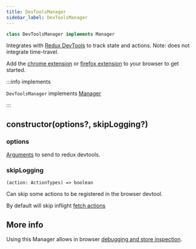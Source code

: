 ```yaml
---
title: DevToolsManager
sidebar_label: DevToolsManager
---
```


```typescript
class DevToolsManager implements Manager
```

Integrates with [Redux DevTools](https://github.com/reduxjs/redux-devtools) to track
state and actions. Note: does not integrate time-travel.

Add the [chrome extension](https://chrome.google.com/webstore/detail/redux-devtools/lmhkpmbekcpmknklioeibfkpmmfibljd?hl=en)
or [firefox extension](https://addons.mozilla.org/en-US/firefox/addon/reduxdevtools/) to your
browser to get started.

:::info implements

`DevToolsManager` implements [Manager](./Manager.md)

:::

## constructor(options?, skipLogging?)

### options

[Arguments](https://github.com/reduxjs/redux-devtools/blob/main/extension/docs/API/Arguments.md)
to send to redux devtools.

### skipLogging

`(action: ActionTypes) => boolean`

Can skip some actions to be registered in the browser devtool.

By default will skip inflight [fetch actions](./Controller.md#fetch)

## More info

Using this Manager allows in browser [debugging and store inspection](../guides/debugging).
